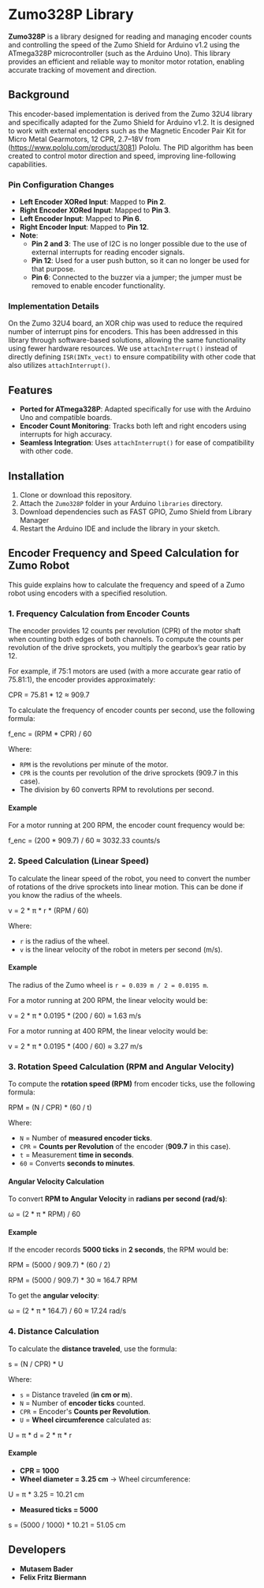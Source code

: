 # Zumo328P Library

**Zumo328P** is a library designed for reading and managing encoder counts and controlling the speed of the Zumo Shield for Arduino v1.2 using the ATmega328P microcontroller (such as the Arduino Uno). This library provides an efficient and reliable way to monitor motor rotation, enabling accurate tracking of movement and direction.

## Background

This encoder-based implementation is derived from the Zumo 32U4 library and specifically adapted for the Zumo Shield for Arduino v1.2. It is designed to work with external encoders such as the Magnetic Encoder Pair Kit for Micro Metal Gearmotors, 12 CPR, 2.7–18V from (https://www.pololu.com/product/3081) Pololu. The PID algorithm has been created to control motor direction and speed, improving line-following capabilities.

### Pin Configuration Changes

- **Left Encoder XORed Input**: Mapped to **Pin 2**.
- **Right Encoder XORed Input**: Mapped to **Pin 3**.
- **Left Encoder Input**: Mapped to **Pin 6**.
- **Right Encoder Input**: Mapped to **Pin 12**.
- **Note**:
  - **Pin 2 and 3**: The use of I2C is no longer possible due to the use of external interrupts for reading encoder signals.
  - **Pin 12**: Used for a user push button, so it can no longer be used for that purpose.
  - **Pin 6**: Connected to the buzzer via a jumper; the jumper must be removed to enable encoder functionality.

### Implementation Details

On the Zumo 32U4 board, an XOR chip was used to reduce the required number of interrupt pins for encoders. This has been addressed in this library through software-based solutions, allowing the same functionality using fewer hardware resources. We use `attachInterrupt()` instead of directly defining `ISR(INTx_vect)` to ensure compatibility with other code that also utilizes `attachInterrupt()`.

## Features

- **Ported for ATmega328P**: Adapted specifically for use with the Arduino Uno and compatible boards.
- **Encoder Count Monitoring**: Tracks both left and right encoders using interrupts for high accuracy.
- **Seamless Integration**: Uses `attachInterrupt()` for ease of compatibility with other code.

## Installation

1. Clone or download this repository.
2. Attach the `Zumo328P` folder in your Arduino `libraries` directory.
3. Download dependencies such as FAST GPIO, Zumo Shield from Library Manager
4. Restart the Arduino IDE and include the library in your sketch.

## Encoder Frequency and Speed Calculation for Zumo Robot

This guide explains how to calculate the frequency and speed of a Zumo robot using encoders with a specified resolution.

### 1. Frequency Calculation from Encoder Counts

The encoder provides 12 counts per revolution (CPR) of the motor shaft when counting both edges of both channels. To compute the counts per revolution of the drive sprockets, you multiply the gearbox’s gear ratio by 12.

For example, if 75:1 motors are used (with a more accurate gear ratio of 75.81:1), the encoder provides approximately:

CPR = 75.81 * 12 ≈ 909.7

To calculate the frequency of encoder counts per second, use the following formula:

f_enc = (RPM * CPR) / 60

Where:
- `RPM` is the revolutions per minute of the motor.
- `CPR` is the counts per revolution of the drive sprockets (909.7 in this case).
- The division by 60 converts RPM to revolutions per second.

#### Example

For a motor running at 200 RPM, the encoder count frequency would be:

f_enc = (200 * 909.7) / 60 ≈ 3032.33 counts/s

### 2. Speed Calculation (Linear Speed)

To calculate the linear speed of the robot, you need to convert the number of rotations of the drive sprockets into linear motion. This can be done if you know the radius of the wheels.

v = 2 * π * r * (RPM / 60)

Where:
- `r` is the radius of the wheel.
- `v` is the linear velocity of the robot in meters per second (m/s).

#### Example

The radius of the Zumo wheel is `r = 0.039 m / 2 = 0.0195 m`.

For a motor running at 200 RPM, the linear velocity would be:

v = 2 * π * 0.0195 * (200 / 60) ≈ 1.63 m/s

For a motor running at 400 RPM, the linear velocity would be:

v = 2 * π * 0.0195 * (400 / 60) ≈ 3.27 m/s


### 3. Rotation Speed Calculation (RPM and Angular Velocity)

To compute the **rotation speed (RPM)** from encoder ticks, use the following formula:

RPM = (N / CPR) * (60 / t)

Where:
- `N` = Number of **measured encoder ticks**.
- `CPR` = **Counts per Revolution** of the encoder (**909.7** in this case).
- `t` = Measurement **time in seconds**.
- `60` = Converts **seconds to minutes**.

#### Angular Velocity Calculation
To convert **RPM to Angular Velocity** in **radians per second (rad/s)**:

ω = (2 * π * RPM) / 60

#### Example
If the encoder records **5000 ticks** in **2 seconds**, the RPM would be:

RPM = (5000 / 909.7) * (60 / 2)

RPM = (5000 / 909.7) * 30 ≈ 164.7 RPM

To get the **angular velocity**:

ω = (2 * π * 164.7) / 60 ≈ 17.24 rad/s

### 4. Distance Calculation

To calculate the **distance traveled**, use the formula:

s = (N / CPR) * U

Where:
- `s` = Distance traveled (**in cm or m**).
- `N` = Number of **encoder ticks** counted.
- `CPR` = Encoder's **Counts per Revolution**.
- `U` = **Wheel circumference** calculated as:

U = π * d = 2 * π * r

#### Example
- **CPR = 1000**
- **Wheel diameter = 3.25 cm** → Wheel circumference:

U = π * 3.25 = 10.21 cm

- **Measured ticks = 5000**

s = (5000 / 1000) * 10.21 = 51.05 cm



## Developers
- **Mutasem Bader** 
- **Felix Fritz Biermann**
